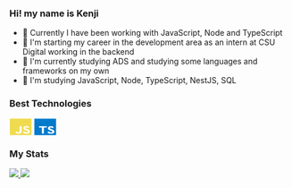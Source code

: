 ### Hi! my name is Kenji
- 🔭 Currently I have been working with JavaScript, Node and TypeScript
- 🏢 I'm starting my career in the development area as an intern at CSU Digital working in the backend
- 🎒 I'm currently studying ADS and studying some languages and frameworks on my own
- 🌱 I'm studying JavaScript, Node, TypeScript, NestJS, SQL

### Best Technologies
<div>
  <img align="center" alt="Kenji-Js" height="30" width="40" src="https://raw.githubusercontent.com/devicons/devicon/master/icons/javascript/javascript-plain.svg">
  <img align="center" alt="Kenji-Ts" height="30" width="40" src="https://raw.githubusercontent.com/devicons/devicon/master/icons/typescript/typescript-plain.svg">
</div>

### My Stats
<div>
  <a href="https://github.com/kenjisakai-dev">
  <img height="180em" src="https://github-readme-stats.vercel.app/api/top-langs/?username=kenjisakai-dev&layout=compact&theme=dark"/>
  <img height="180em" src="https://github-readme-stats.vercel.app/api?username=kenjisakai-dev&show_icons=true&theme=dark&include_all_commits=true&count_private=true"/>
</div>
